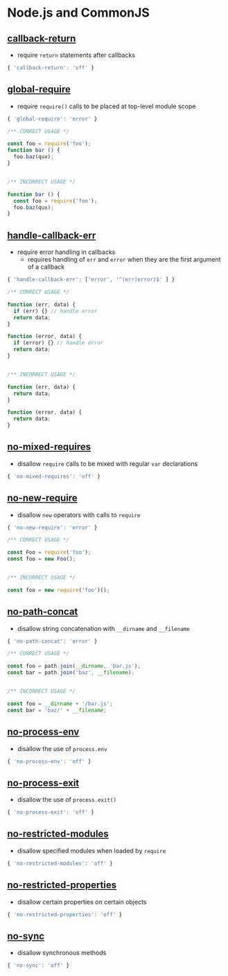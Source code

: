 # Node.js and CommonJS



## [callback-return](http://eslint.org/docs/rules/callback-return)

- require `return` statements after callbacks

``````javascript
{ 'callback-return': 'off' }
``````



## [global-require](http://eslint.org/docs/rules/global-require)

- require `require()` calls to be placed at top-level module scope

``````javascript
{ 'global-require': 'error' }
``````

``````javascript
/** CORRECT USAGE */

const foo = require('foo');
function bar () {
  foo.baz(qux);
}


/** INCORRECT USAGE */

function bar () {
  const foo = require('foo');
  foo.baz(qux);
}
``````



## [handle-callback-err](http://eslint.org/docs/rules/handle-callback-err)

- require error handling in callbacks
  - requires handling of `err` and `error` when they are the first argument of a callback

``````javascript
{ 'handle-callback-err': ['error', '^(err|error)$' ] }
``````

``````javascript
/** CORRECT USAGE */

function (err, data) {
  if (err) {} // handle error
  return data;
}

function (error, data) {
  if (error) {} // handle error
  return data;
}


/** INCORRECT USAGE */

function (err, data) {
  return data;
}

function (error, data) {
  return data;
}

``````



## [no-mixed-requires](http://eslint.org/docs/rules/no-mixed-requires)

- disallow `require` calls to be mixed with regular `var` declarations

``````javascript
{ 'no-mixed-requires': 'off' }
``````



## [no-new-require](http://eslint.org/docs/rules/no-new-require)

- disallow `new` operators with calls to `require`

``````javascript
{ 'no-new-require': 'error' }
``````

``````javascript
/** CORRECT USAGE */

const Foo = require('foo');
const foo = new Foo();


/** INCORRECT USAGE */

const foo = new require('foo')();
``````



## [no-path-concat](http://eslint.org/docs/rules/no-path-concat)

- disallow string concatenation with `__dirname` and `__filename`

``````javascript
{ 'no-path-concat': 'error' }
``````

``````javascript
/** CORRECT USAGE */

const foo = path.join(__dirname, 'bar.js');
const bar = path.join('baz', __filename);


/** INCORRECT USAGE */

const foo = __dirname + '/bar.js';
const bar = 'baz/' + __filename;
``````



## [no-process-env](http://eslint.org/docs/rules/no-process-env)

- disallow the use of `process.env`

``````javascript
{ 'no-process-env': 'off' }
``````



## [no-process-exit](http://eslint.org/docs/rules/no-process-exit)

- disallow the use of `process.exit()`

``````javascript
{ 'no-process-exit': 'off' }
``````



## [no-restricted-modules](http://eslint.org/docs/rules/no-restricted-modules)

- disallow specified modules when loaded by `require`

``````javascript
{ 'no-restricted-modules': 'off' }
``````



## [no-restricted-properties](http://eslint.org/docs/rules/no-restricted-properties)

- disallow certain properties on certain objects

``````javascript
{ 'no-restricted-properties': 'off' }
``````



## [no-sync](http://eslint.org/docs/rules/no-sync)

- disallow synchronous methods

``````javascript
{ 'no-sync': 'off' }
``````

